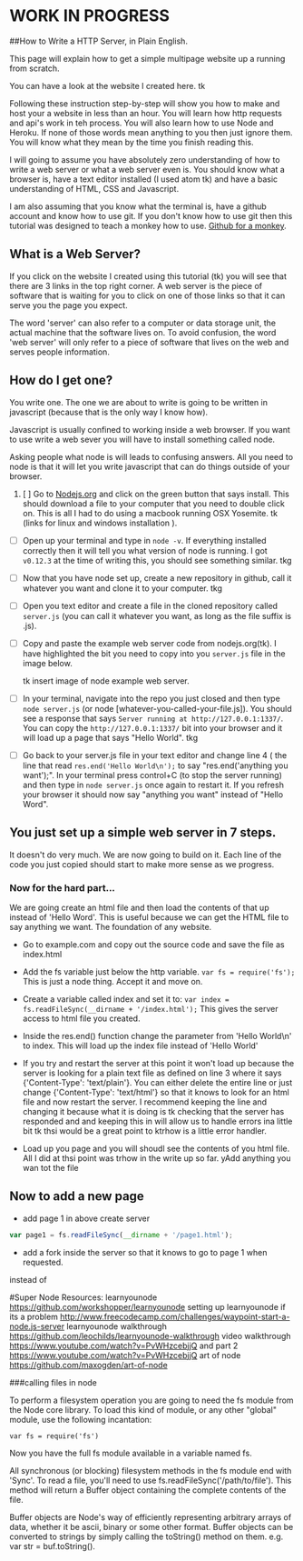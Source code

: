 # WORK IN PROGRESS

##How to Write a HTTP Server, in Plain English.

This page will explain how to get a simple multipage website up a running from scratch.

You can have a look at the website I created here. tk

Following these instruction step-by-step will show you how to make and host your a website in less than an hour. You will learn how http requests and api's work in teh process. You will also learn how to use Node and Heroku. If none of those words mean anything to you then just ignore them. You will know what they mean by the time you finish reading this.

I will going to assume you have absolutely zero understanding of how to write a web server or what a web server even is. You should know what a browser is, have a text editor installed (I used atom tk) and have a basic understanding of HTML, CSS and Javascript.

I am also assuming that you know what the terminal is, have a github account and know how to use git. If you don't know how to use git then this tutorial was designed to teach a monkey how to use. [Github for a monkey](tk).

## What is a Web Server?

If you click on the website I created using this tutorial (tk) you will see that there are 3 links in the top right corner. A web server is the piece of software that is waiting for you to click on one of those links so that it can serve you the page you expect.

The word 'server' can also refer to a computer or data storage unit, the actual machine that the software lives on. To avoid confusion, the word 'web server' will only refer to a piece of software that lives on the web and serves people information.

## How do I get one?

You write one. The one we are about to write is going to be written in javascript (because that is the only way I know how).

Javascript is usually confined to working inside a web browser. If you want to use write a web sever you will have to install something called node.

Asking people what node is will leads to confusing answers. All you need to node is that it will let you write javascript that can do things outside of your browser.

1. [ ] Go to [Nodejs.org](https://nodejs.org/) and click on the green button that says install. This should download a file to your computer that you need to double click on. This is all I had to do using a macbook running OSX Yosemite. tk (links for linux and windows installation ).

- [ ] Open up your terminal and type in `node -v`. If everything installed correctly then it will tell you what version of node is running. I got `v0.12.3` at the time of writing this, you should see something similar. tkg

- [ ] Now that you have node set up, create a new repository in github, call it whatever you want and clone it to your computer. tkg

- [ ] Open you text editor and create a file in the cloned repository called `server.js` (you can call it whatever you want, as long as the file suffix is .js).

- [ ] Copy and paste the example web server code from nodejs.org(tk). I have highlighted the bit you need to copy into you `server.js` file in the image below.

  tk insert image of node example web server.

- [ ] In your terminal, navigate into the repo you just closed and then type `node server.js` (or node [whatever-you-called-your-file.js]). You should see a response that says `Server running at http://127.0.0.1:1337/`. You can copy the `http://127.0.0.1:1337/` bit into your browser and it will load up a page that says "Hello World". tkg

- [ ] Go back to your server.js file in your text editor and change line 4 ( the line that read `res.end('Hello World\n');` to say "res.end('anything you want');". In your terminal press control+C (to stop the server running) and then type in `node server.js` once again to restart it. If you refresh your browser it should now say "anything you want" instead of "Hello Word".

## You just set up a simple web server in 7 steps.
It doesn't do very much. We are now going to build on it. Each line of the code you just copied should start to make more sense as we progress.

### Now for the hard part...
We are going create an html file and then load the contents of that up instead of 'Hello Word'. This is useful because we can get the HTML file to say anything we want. The foundation of any website.

- Go to example.com and copy out the source code and save the file as index.html

- Add the fs variable just below the http variable.
`var fs = require('fs');` This is just a  node thing. Accept it and move on.

- Create a variable called index and set it to:
`var index = fs.readFileSync(__dirname + '/index.html');`
  This gives the server access to html file you created.

- Inside the res.end() function change the parameter from 'Hello World\n' to index. This will load up the index file instead of 'Hello World'

- If you try and restart the server at this point it won't load up because the server is looking for a plain text file as defined on line 3 where it says {'Content-Type': 'text/plain'}. You can either delete the entire line or just change {'Content-Type': 'text/html'} so that it knows to look for an html file and now restart the server. I recommend keeping the line and changing it because what it is doing is tk checking that the server has responded and and keeping this in will allow us to handle errors ina  little bit tk thsi would be a great point to ktrhow is a little error handler.

- Load up you page and you will shoudl see the contents of you html file. All I did at thsi point was trhow in the write up so far. yAdd anything you wan tot the file

## Now to add a new page

+ add page 1 in above create server
```js
var page1 = fs.readFileSync(__dirname + '/page1.html');
```

+ add a fork inside the server so that it knows to go to page 1 when requested.

instead of

#Super Node Resources:
learnyounode https://github.com/workshopper/learnyounode
setting up learnyounode if its a problem http://www.freecodecamp.com/challenges/waypoint-start-a-node.js-server
learnyounode walkthrough https://github.com/leochilds/learnyounode-walkthrough
video walkthrough https://www.youtube.com/watch?v=PvWHzcebjjQ
and part 2 https://www.youtube.com/watch?v=PvWHzcebjjQ
art of node https://github.com/maxogden/art-of-node


###calling files in node

To perform a filesystem operation you are going to need the fs module from the Node core library. To load this kind of module, or any other "global" module, use the following incantation:

    var fs = require('fs')

Now you have the full fs module available in a variable named fs.

All synchronous (or blocking) filesystem methods in the fs module end with 'Sync'. To read a file, you'll need to use fs.readFileSync('/path/to/file'). This method will return a Buffer object containing the complete contents of the file.

Buffer objects are Node's way of efficiently representing arbitrary arrays of data, whether it be ascii, binary or some other format. Buffer objects can be converted to strings by simply calling the toString() method on them. e.g. var str = buf.toString().
